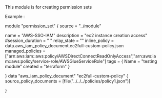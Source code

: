 This module is for creating permission sets


Example :

module "permission_set" {
  source = "../module"

  name = "AWS-SSO-IAM"
  description = "ec2 instance creation access"
  #session_duration = " "
  relay_state =  ""
  inline_policy = data.aws_iam_policy_document.ec2full-custom-policy.json
  managed_policies = ["arn:aws:iam::aws:policy/AWSDirectConnectReadOnlyAccess","arn:aws:iam::aws:policy/service-role/AWSGlueServiceRole"]
  tags = {
    Name = "testing module"
    created = "terraform"
  }

}
data "aws_iam_policy_document" "ec2full-custom-policy" {
  source_policy_documents = [file("../../../policies/policy1.json")]

}
